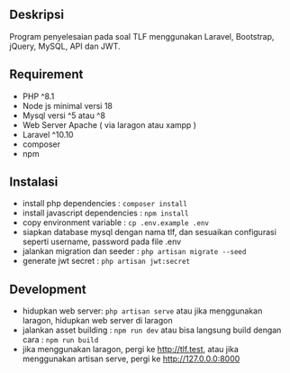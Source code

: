 ## Deskripsi
Program penyelesaian pada soal TLF menggunakan Laravel, Bootstrap, jQuery, MySQL, API dan JWT.
## Requirement
- PHP ^8.1 
- Node js minimal versi 18
- Mysql versi ^5 atau ^8
- Web Server Apache ( via laragon atau xampp )
- Laravel ^10.10
- composer
- npm
  
## Instalasi
- install php dependencies : `composer install`
- install javascript dependencies : `npm install`
- copy environment variable : `cp .env.example .env`
- siapkan database mysql dengan nama tlf, dan sesuaikan configurasi seperti username, password pada file .env
- jalankan migration dan seeder : `php artisan migrate --seed`
- generate jwt secret : `php artisan jwt:secret`
  
## Development
- hidupkan web server: `php artisan serve` atau jika menggunakan laragon, hidupkan web server di laragon
- jalankan asset building : `npm run dev` atau bisa langsung build dengan cara : `npm run build`
- jika menggunakan laragon, pergi ke http://tlf.test, atau jika menggunakan artisan serve, pergi ke http://127.0.0.0:8000
